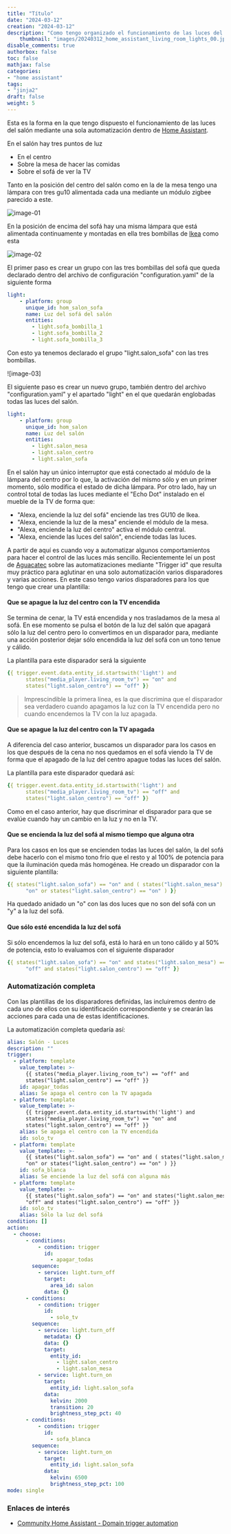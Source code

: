 ```yaml
---
title: "Título"
date: "2024-03-12"
creation: "2024-03-12"
description: "Como tengo organizado el funcionamiento de las luces del salón"
	thumbnail: "images/20240312_home_assistant_living_room_lights_00.jpg"
disable_comments: true
authorbox: false
toc: false
mathjax: false
categories:
- "home assistant"
tags:
- "jinja2"
draft: false
weight: 5
---
```

Esta es la forma en la que tengo dispuesto el funcionamiento de las luces del salón mediante una sola automatización dentro de [Home Assistant].
<!--more-->
En el salón hay tres puntos de luz
- En el centro
- Sobre la mesa de hacer las comidas
- Sobre el sofá de ver la TV

Tanto en la posición del centro del salón como en la de la mesa tengo una lámpara con tres gu10 alimentada cada una mediante un módulo zigbee parecido a este.

![image-01]

En la posición de encima del sofá hay una misma lámpara que está alimentada continuamente y montadas en ella tres bombillas de [Ikea] como esta

![image-02]

El primer paso es crear un grupo con las tres bombillas del sofá que queda declarado dentro del archivo de configuración "configuration.yaml" de la siguiente forma

``` yaml
light:
    - platform: group
      unique_id: hom_salon_sofa
      name: Luz del sofá del salón
      entities:
        - light.sofa_bombilla_1
        - light.sofa_bombilla_2
        - light.sofa_bombilla_3
```
Con esto ya tenemos declarado el grupo "light.salon_sofa" con las tres bombillas.

![image-03]

El siguiente paso es crear un nuevo grupo, también dentro del archivo "configuration.yaml" y el apartado "light" en el que quedarán englobadas todas las luces del salón.

``` yaml
light:
    - platform: group
      unique_id: hom_salon
      name: Luz del salón
      entities:
        - light.salon_mesa
        - light.salon_centro
        - light.salon_sofa
```

En el salón hay un único interruptor que está conectado al módulo de la lámpara del centro por lo que, la activación del mismo sólo y en un primer momento, sólo modifica el estado de dicha lámpara. Por otro lado, hay un control total de todas las luces mediante el "Echo Dot" instalado en el mueble de la TV de forma que:

- "Alexa, enciende la luz del sofá" enciende las tres GU10 de Ikea.
- "Alexa, enciende la luz de la mesa" enciende el módulo de la mesa.
- "Alexa, enciende la luz del centro" activa el módulo central.
- "Alexa, enciende las luces del salón", enciende todas las luces.

A partir de aquí es cuando voy a automatizar algunos comportamientos para hacer el control de las luces más sencillo. Recientemente leí un post de [Aguacatec] sobre las automatizaciones mediante "Trigger id" que resulta muy práctico para aglutinar en una solo automatización varios disparadores y varias acciones. En este caso tengo varios disparadores para los que tengo que crear una plantilla:

#### Que se apague la luz del centro con la TV encendida
Se termina de cenar, la TV está encendida y nos trasladamos de la mesa al sofá. En ese momento se pulsa el botón de la luz del salón que apagará sólo la luz del centro pero lo convertimos en un disparador para, mediante una acción posterior dejar sólo encendida la luz del sofá con un tono tenue y cálido.

La plantilla para este disparador será la siguiente
``` yaml
{{ trigger.event.data.entity_id.startswith('light') and
      states("media_player.living_room_tv") == "on" and
      states("light.salon_centro") == "off" }}
```
>Imprescindible la primera línea, es la que discrimina que el disparador sea verdadero cuando apagamos la luz con la TV encendida pero no cuando encendemos la TV con la luz apagada. 

#### Que se apague la luz del centro con la TV apagada
A diferencia del caso anterior, buscamos un disparador para los casos en los que después de la cena no nos quedamos en el sofá viendo la TV de forma que el apagado de la luz del centro apague todas las luces del salón.

La plantilla para este disparador quedará así:
``` yaml
{{ trigger.event.data.entity_id.startswith('light') and
      states("media_player.living_room_tv") == "off" and
      states("light.salon_centro") == "off" }}
```

Como en el caso anterior, hay que discriminar el disparador para que se evalúe cuando hay un cambio en la luz y no en la TV.

#### Que se encienda la luz del sofá al mismo tiempo que alguna otra
Para los casos en los que se encienden todas las luces del salón, la del sofá debe hacerlo con el mismo tono frío que el resto y al 100% de potencia para que la iluminación queda más homogénea. He creado un disparador con la siguiente plantilla:

``` yaml
{{ states("light.salon_sofa") == "on" and ( states("light.salon_mesa") ==
      "on" or states("light.salon_centro") == "on" ) }}
```

Ha quedado anidado un "o" con las dos luces que no son del sofá con un "y" a la luz del sofá.

#### Que sólo esté encendida la luz del sofá
Si sólo encendemos la luz del sofá, está lo hará en un tono cálido y al 50% de potencia, esto lo evaluamos con el siguiente disparador

``` yaml
{{ states("light.salon_sofa") == "on" and states("light.salon_mesa") ==
      "off" and states("light.salon_centro") == "off" }}
```


### Automatización completa
Con las plantillas de los disparadores definidas, las incluiremos dentro de cada uno de ellos con su identificación correspondiente y se crearán las acciones para cada una de estas identificaciones.

La automatización completa quedaría así:

``` yaml
alias: Salón - Luces
description: ""
trigger:
  - platform: template
    value_template: >-
      {{ states("media_player.living_room_tv") == "off" and
      states("light.salon_centro") == "off" }}
    id: apagar_todas
    alias: Se apaga el centro con la TV apagada
  - platform: template
    value_template: >-
      {{ trigger.event.data.entity_id.startswith('light') and
      states("media_player.living_room_tv") == "on" and
      states("light.salon_centro") == "off" }}
    alias: Se apaga el centro con la TV encendida
    id: solo_tv
  - platform: template
    value_template: >-
      {{ states("light.salon_sofa") == "on" and ( states("light.salon_mesa") ==
      "on" or states("light.salon_centro") == "on" ) }}
    id: sofa_blanca
    alias: Se enciende la luz del sofá con alguna más
  - platform: template
    value_template: >-
      {{ states("light.salon_sofa") == "on" and states("light.salon_mesa") ==
      "off" and states("light.salon_centro") == "off" }}
    id: solo_tv
    alias: Sólo la luz del sofá
condition: []
action:
  - choose:
      - conditions:
          - condition: trigger
            id:
              - apagar_todas
        sequence:
          - service: light.turn_off
            target:
              area_id: salon
            data: {}
      - conditions:
          - condition: trigger
            id:
              - solo_tv
        sequence:
          - service: light.turn_off
            metadata: {}
            data: {}
            target:
              entity_id:
                - light.salon_centro
                - light.salon_mesa
          - service: light.turn_on
            target:
              entity_id: light.salon_sofa
            data:
              kelvin: 2000
              transition: 20
              brightness_step_pct: 40
      - conditions:
          - condition: trigger
            id:
              - sofa_blanca
        sequence:
          - service: light.turn_on
            target:
              entity_id: light.salon_sofa
            data:
              kelvin: 6500
              brightness_step_pct: 100
mode: single
```



### Enlaces de interés
- [Community Home Assistant - Domain trigger automation](https://community.home-assistant.io/t/triggering-automation-if-certain-domain-entities-change-state/243869/5)

[Home Assistant]: https://www.home-assistant.io
[Ikea]: https://www.ikea.com/es/es/p/tradfri-bombilla-led-gu10-345lm-inteligente-regulac-lumin-inalambr-espectro-blanco-50547413/
[Aguacatec]: https://aguacatec.es/mejorar-tus-automatizaciones-con-el-trigger-id/

[image-01]: /images/20240312_home_assistant_living_room_lights_01.jpg
[image-02]: /images/20240312_home_assistant_living_room_lights_02.jpg
